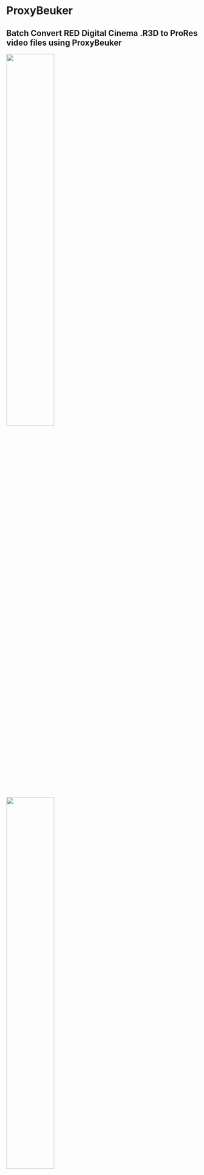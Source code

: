 # ProxyBeuker
## Batch Convert RED Digital Cinema .R3D to ProRes video files using ProxyBeuker

<img src="https://repository-images.githubusercontent.com/113862704/d2fb0700-8586-11ea-8bd1-a6900d5898d2" width="50%" height="50%">
<img src="https://proxybeuker.com/images/5f6ca3a50cf73174242b66e8_proxy-beuker-mockup-2-1.jpg" width="50%" height="50%">

ProxyBeuker helps with a quick proxy workflow for video editing. Creating proxies in Adobe Media Encoder or Resolve takes time. You have to import files, configure presets etc... 

Proxybeuker scans your import folder for all RED .R3D files and  starts converting them right away to FullHD ProRes LT files. It takes 3000 files as easily as 30. 

You need to have RedCine-X installed for it to work. The build is for OSX only at the moment. 
Build the tool on OSX with PyInstaller or grab it from the dist directory. 

    PyInstaller --onefile -y --icon=ico.icns --windowed proxybeuker.py
      
More info:
https://www.proxybeuker.com
